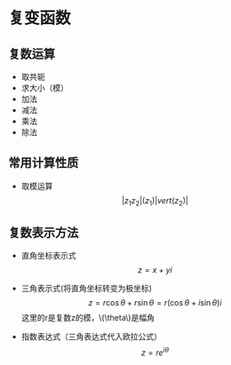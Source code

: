 # 复变函数

## 复数运算

+ 取共轭
+ 求大小（模）
+ 加法
+ 减法
+ 乘法
+ 除法

## 常用计算性质
+ 取模运算
$$ \vert z_1z_2 \vert(z_1)\vert vert(z_2)\vert $$


## 复数表示方法

+ 直角坐标表示式
$$ z=x+yi$$

+ 三角表示式(将直角坐标转变为极坐标)
$$ z=r\cos\theta+r\sin\theta=r(\cos\theta+i\sin\theta) i $$
这里的r是复数z的模，\\(\theta\\)是幅角

+ 指数表达式（三角表达式代入欧拉公式）
$$ z=re^{i\theta} $$





